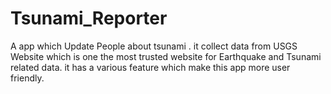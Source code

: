 # Tsunami_Reporter
A app which Update People about tsunami . it collect data from USGS Website which is one the most trusted website for Earthquake and Tsunami related data. it has a various feature which make this app more user friendly.
